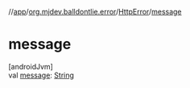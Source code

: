 //[app](../../../index.md)/[org.mjdev.balldontlie.error](../index.md)/[HttpError](index.md)/[message](message.md)

# message

[androidJvm]\
val [message](message.md): [String](https://kotlinlang.org/api/latest/jvm/stdlib/kotlin/-string/index.html)
